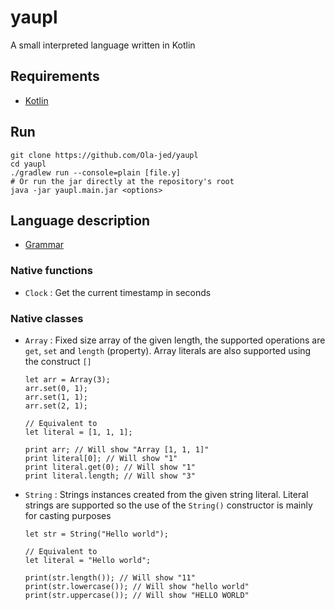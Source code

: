 # yaupl

A small interpreted language written in Kotlin

## Requirements

- [Kotlin](https://kotlinlang.org/)

## Run

```shell
git clone https://github.com/Ola-jed/yaupl
cd yaupl
./gradlew run --console=plain [file.y]
# Or run the jar directly at the repository's root
java -jar yaupl.main.jar <options>
```

## Language description

- [Grammar](https://github.com/Ola-jed/yaupl/blob/master/grammar.md)

### Native functions

- `Clock` : Get the current timestamp in seconds

### Native classes

- `Array` : Fixed size array of the given length, the supported operations are `get`, `set` and `length` (property).
  Array literals are also supported using the construct `[]`
  ```
  let arr = Array(3);
  arr.set(0, 1);
  arr.set(1, 1);
  arr.set(2, 1);
  
  // Equivalent to
  let literal = [1, 1, 1];
  
  print arr; // Will show "Array [1, 1, 1]"
  print literal[0]; // Will show "1"
  print literal.get(0); // Will show "1"
  print literal.length; // Will show "3"
  ```


- `String` : Strings instances created from the given string literal. Literal strings are supported so the use of the `String()`
  constructor is mainly for casting purposes
  ```
  let str = String("Hello world");
  
  // Equivalent to
  let literal = "Hello world";
  
  print(str.length()); // Will show "11"
  print(str.lowercase()); // Will show "hello world"
  print(str.uppercase()); // Will show "HELLO WORLD"
  ```